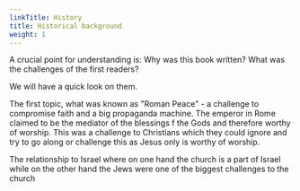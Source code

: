 ```yaml
---
linkTitle: History
title: Historical background
weight: 1
---
```


A crucial point for understanding is: Why was this book written? What was the challenges of the first readers?

We will have a quick look on them. 

The first topic, what was known as "Roman Peace" - a challenge to compromise faith and a big propaganda machine. The emperor in Rome claimed to be the mediator of the blessings f the Gods and therefore worthy of worship. 
This was a challenge to Christians which they could ignore and try to go along or challenge this as Jesus only is worthy of worship.


The relationship to Israel where on one hand the church is a part of Israel while on the other hand the Jews were one of the biggest challenges to the church